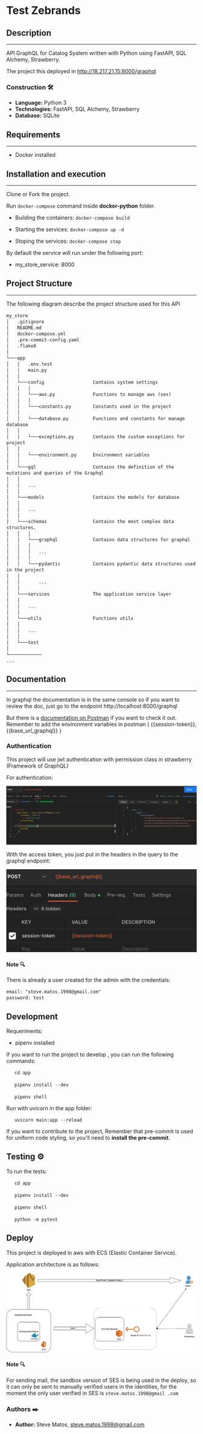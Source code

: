 # Test Zebrands

## Description
---
API GraphQL for Catalog System written with Python using FastAPI, SQL Alchemy, Strawberry.

The project this deployed in http://18.217.21.15:8000/graphql

### Construction 🛠️
* **Language:** Python 3
* **Technologies:** FastAPI, SQL Alchemy, Strawberry
* **Database:** SQLite

## Requirements
---
- Docker installed

## Installation and execution
---
Clone or Fork the project.

Run ```docker-compose``` command inside **docker-python** folder.

* Building the containers: ```docker-compose build```

* Starting the services: ```docker-compose up -d```

* Stoping the services: ```docker-compose stop```

By default the service will run under the following port:
- my_store_service: 8000

## Project Structure
---
The following diagram describe the project structure used for this API
```
my_store
│   .gitignore
│   README.md
│   docker-compose.yml
│   .pre-commit-config.yaml
│   .flake8
│
└───app
│   │   .env.test
│   │   main.py
│   │
│   └───config                  Contains system settings
│   │   │
│   │   └───aws.py              Functions to manage aws (ses)
│   │   │
│   │   └───constants.py        Constants used in the project
│   │
│   │   └───database.py         Functions and constants for manage database
│   │
│   │   └───exceptions.py       Contains the custom exceptions for project
│   │
│   │   └───environment.py      Environment variables
│   │
│   └───gql                     Contains the definition of the mutations and queries of the Graphql
│   │
│   │   ...
│   │
│   └───models                  Contains the models for database
│   │
│   │   ...
│   │
│   └───schemas                 Contains the most complex data structures.
│   │   │
│   │   └───graphql             Contains data structures for graphql
│   │   │
│   │   │   ...
│   │   │
│   │   └───pydantic            Contains pydantic data structures used in the project
│   │
│   │       ...
│   │
│   └───services                The application service layer
│   │
│   │   ...
│   │
│   └───utils                   Functions utils
│   │
│   │   ...
│   │
│   └───test
│
└────────────
...

```

## Documentation
---

In graphql the documentation is in the same console so if you want to review the doc, just go to the endpoint http://localhost:8000/graphql

But there is a [documentation on Postman](documentation/zebrands_test.postman_collection.json) if you want to check it out. Remember to add the environment variables in postman ( {{session-token}}, {{base_url_graphql}} )

### Authentication

This project will use jwt authentication with permission class in strawberry (Framework of GraphQL)

For authentication:

![login.png](documentation/image/login.png)

With the access token, you just put in the headers in the query to the graphql endpoint:

![img_1.png](documentation/image/header-session-token.png)

#### Note 🔍
There is already a user created for the admin with the credentials:
```
email: "steve.matos.1998@gmail.com"
password: test
````

## Development

Requeriments:
- pipenv installed

If you want to run the project to develop , you can run the following commands:
```shell
   cd app

   pipenv install --dev

   pipenv shell
```

Run with uvicorn in the app folder:

```shell
   uvicorn main:app --reload
```

If you want to contribute to the project, Remember that pre-commit is used for uniform code styling, so you'll need to **install the pre-commit**.

## Testing ⚙️

To run the tests:

```shell
   cd app

   pipenv install --dev

   pipenv shell

   python -m pytest
```

## Deploy

This project is deployed in aws with ECS (Elastic Container Service).

Application architecture is as follows:

![img_1.png](documentation/image/architecture-diagram.png)

#### Note 🔍
For sending mail, the sandbox version of SES is being used in the deploy, so it can only be sent to manually verified users in the identities,
for the moment the only user verified in SES is ```steve.matos.1998@gmail .com```


### Authors ✒️

* **Author:** Steve Matos, <steve.matos.1998@gmail.com>
